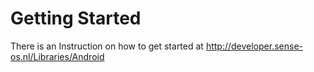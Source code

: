 # Getting Started

There is an Instruction on how to get started at http://developer.sense-os.nl/Libraries/Android
